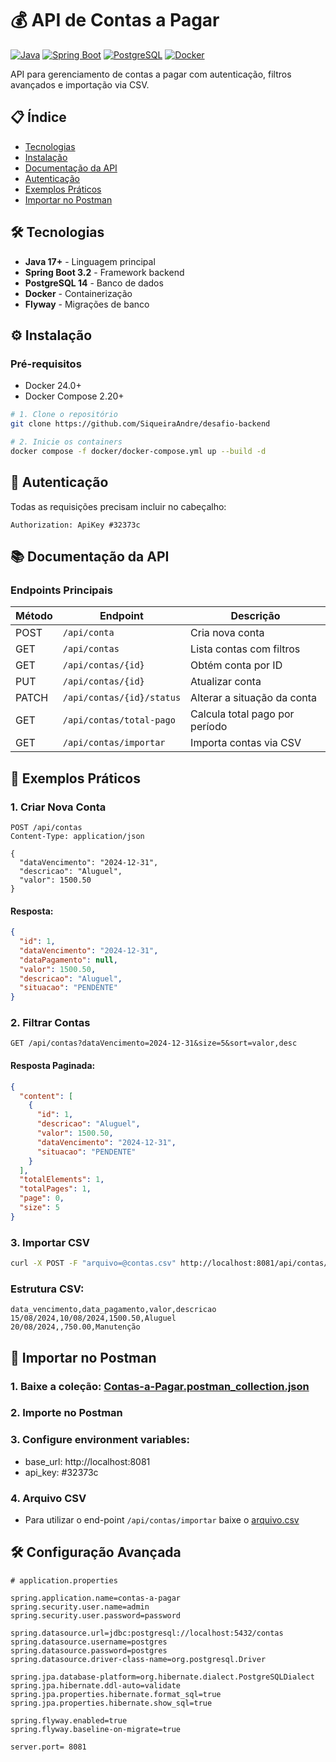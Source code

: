 # 💰 API de Contas a Pagar

[![Java](https://img.shields.io/badge/Java-17+-orange?logo=openjdk)](https://openjdk.org/)
[![Spring Boot](https://img.shields.io/badge/Spring_Boot-3.2.0-green?logo=spring)](https://spring.io/projects/spring-boot)
[![PostgreSQL](https://img.shields.io/badge/PostgreSQL-14-blue?logo=postgresql)](https://www.postgresql.org/)
[![Docker](https://img.shields.io/badge/Docker-24.0+-blue?logo=docker)](https://www.docker.com/)

API para gerenciamento de contas a pagar com autenticação, filtros avançados e importação via CSV.

## 📋 Índice
- [Tecnologias](#-tecnologias)
- [Instalação](#-instalação)
- [Documentação da API](#-documentação-da-api)
- [Autenticação](#-autenticação)
- [Exemplos Práticos](#-exemplos-práticos)
- [Importar no Postman](#-importar-no-postman)

## 🛠 Tecnologias
- **Java 17+** - Linguagem principal
- **Spring Boot 3.2** - Framework backend
- **PostgreSQL 14** - Banco de dados
- **Docker** - Containerização
- **Flyway** - Migrações de banco

## ⚙️ Instalação

### Pré-requisitos
- Docker 24.0+
- Docker Compose 2.20+


```bash
# 1. Clone o repositório
git clone https://github.com/SiqueiraAndre/desafio-backend

# 2. Inicie os containers
docker compose -f docker/docker-compose.yml up --build -d
```

## 🔑 Autenticação
Todas as requisições precisam incluir no cabeçalho:
```
Authorization: ApiKey #32373c
```


## 📚 Documentação da API

### Endpoints Principais

| Método | Endpoint                 | Descrição               |
| -------- |--------------------------|-------------------------|
| POST        | <code>/api/conta         | Cria nova conta         |
| GET        | <code>/api/contas	             | Lista contas com filtros |
| GET        | <code>/api/contas/{id}	        | Obtém conta por ID      |
| PUT        | <code>/api/contas/{id}	        | Atualizar conta |
| PATCH        | <code>/api/contas/{id}/status	 | Alterar a situação da conta |
| GET        | <code>/api/contas/total-pago	  | Calcula total pago por período |
| GET        | <code>/api/contas/importar	    | Importa contas via CSV |



## 🚀 Exemplos Práticos

### 1. Criar Nova Conta

```http
POST /api/contas
Content-Type: application/json

{
  "dataVencimento": "2024-12-31",
  "descricao": "Aluguel",
  "valor": 1500.50
}
```

#### Resposta:

```json
{
  "id": 1,
  "dataVencimento": "2024-12-31",
  "dataPagamento": null,
  "valor": 1500.50,
  "descricao": "Aluguel",
  "situacao": "PENDENTE"
}
```

### 2. Filtrar Contas

```http
GET /api/contas?dataVencimento=2024-12-31&size=5&sort=valor,desc
```

#### Resposta Paginada:

```json
{
  "content": [
    {
      "id": 1,
      "descricao": "Aluguel",
      "valor": 1500.50,
      "dataVencimento": "2024-12-31",
      "situacao": "PENDENTE"
    }
  ],
  "totalElements": 1,
  "totalPages": 1,
  "page": 0,
  "size": 5
}
```

### 3. Importar CSV

```bash
curl -X POST -F "arquivo=@contas.csv" http://localhost:8081/api/contas/importar
```


### Estrutura CSV:

```csv
data_vencimento,data_pagamento,valor,descricao
15/08/2024,10/08/2024,1500.50,Aluguel
20/08/2024,,750.00,Manutenção
```

## 📌 Importar no Postman

### 1. Baixe a coleção: [Contas-a-Pagar.postman_collection.json](Contas-a-Pagar.postman_collection.json)
### 2. Importe no Postman
### 3. Configure environment variables:
* base_url: http://localhost:8081
* api_key: #32373c
### 4. Arquivo CSV
* Para utilizar o end-point <code>/api/contas/importar</code> baixe o [arquivo.csv](arquivo.csv)

## 🛠 Configuração Avançada

```env
# application.properties

spring.application.name=contas-a-pagar
spring.security.user.name=admin
spring.security.user.password=password

spring.datasource.url=jdbc:postgresql://localhost:5432/contas
spring.datasource.username=postgres
spring.datasource.password=postgres
spring.datasource.driver-class-name=org.postgresql.Driver

spring.jpa.database-platform=org.hibernate.dialect.PostgreSQLDialect
spring.jpa.hibernate.ddl-auto=validate
spring.jpa.properties.hibernate.format_sql=true
spring.jpa.properties.hibernate.show_sql=true

spring.flyway.enabled=true
spring.flyway.baseline-on-migrate=true

server.port= 8081
```
